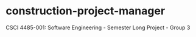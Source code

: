 # construction-project-manager
CSCI 4485-001: Software Engineering - Semester Long Project - Group 3
